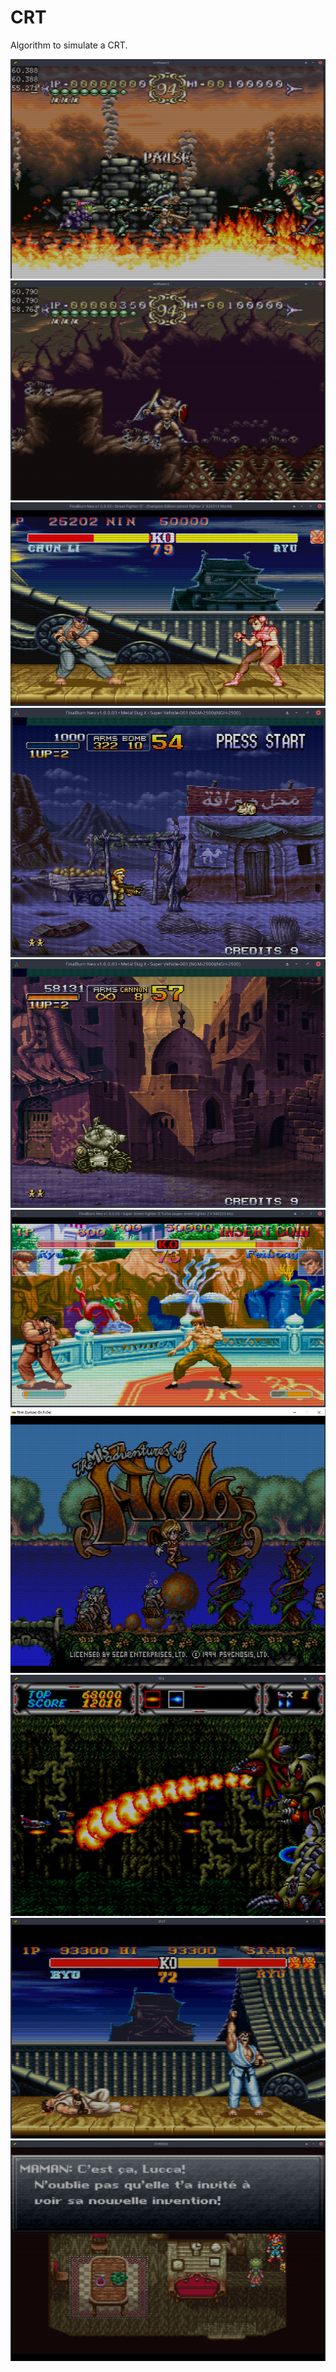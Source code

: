 # CRT

Algorithm to simulate a CRT.

<img src="screen_emu/ActRaiser2_1.png">

<img src="screen_emu/ActRaiser2_2.png">

<img src="screen_emu/SF2_arcade.png">

<img src="screen_emu/mslugx.png">

<img src="screen_emu/mslugx_2.png">

<img src="screen_emu/SSF2X.png">

<img src="screen_emu/Flink.png">

<img src="screen_emu/TH3.png">

<img src="screen_emu/SF2T.png">

<img src="screen_emu/CT.png">

